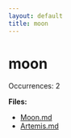 ```yaml
---
layout: default
title: moon
---
```

# moon

Occurrences: 2

**Files:**

- [Moon.md](content/Movies/Moon.md)
- [Artemis.md](content/Novels/Artemis.md)
